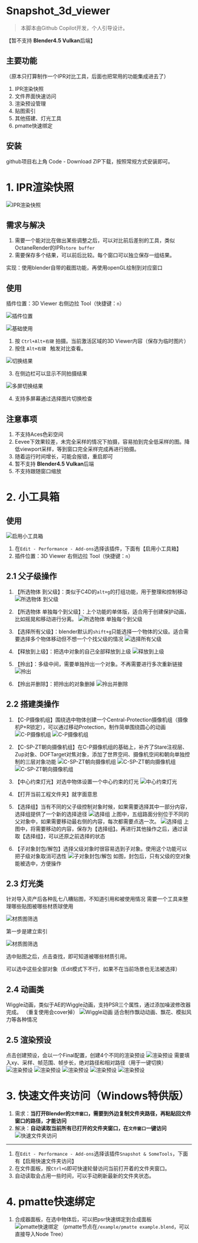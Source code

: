 # Snapshot_3d_viewer
> 本脚本由Github Copilot开发，个人引导设计。

【暂不支持 **Blender4.5 Vulkan**后端】

## 主要功能
（原本只打算制作一个IPR对比工具，后面也把常用的功能集成进去了）

1. IPR渲染快照
2. 文件界面快速访问
3. 渲染预设管理
4. 贴图索引
5. 其他搭建、灯光工具
6. pmatte快速绑定

## 安装

github项目右上角 Code - Download ZIP下载，按照常规方式安装即可。

# 1. IPR渲染快照
![IPR渲染快照](src/img2.gif)

## 需求与解决
1. 需要一个能对比在做出某些调整之后，可以对比前后差别的工具，类似OctaneRender的IPR`store buffer`
2. 需要保存多个结果，可以前后比较。每个窗口可以独立保存一组结果。

实现：使用blender自带的截图功能，再使用openGL绘制到对应窗口

## 使用

插件位置：3D Viewer 右侧边拉 Tool（快捷键：`n`）

![插件位置](src/img1.png)

![基础使用](src/img3.gif)
1. 按 ` Ctrl+Alt+右键 ` 拍摄。当前激活区域的3D Viewer内容（保存为临时图片）
2. 按住 `Alt+右键 ` 触发对比查看。

![切换结果](src/img4.gif)

3. 在侧边栏可以显示不同拍摄结果

![多屏切换结果](src/img5.gif)

4. 支持多屏幕通过选择图片切换检查


## 注意事项
1. 不支持Aces色彩空间
2. Eevee下效果较差，未完全采样的情况下拍摄，容易拍到完全低采样的图。降低viewport采样，等到窗口完全采样完成再进行拍摄。
3. 随着运行时间增长，可能会报错，重启即可
4. 暂不支持 **Blender4.5 Vulkan**后端
5. 不支持跟随窗口缩放



# 2. 小工具箱

## 使用
![启用小工具箱](src/img6.png)

1. 在`Edit - Performance - Add-ons`选择该插件，下面有【启用小工具箱】
2. 插件位置：3D Viewer 右侧边拉 Tool（快捷键：`n`）


## 2.1 父子级操作
1. 【所选物体 到父级】：类似于C4D的`alt+g`的打组功能，用于整理和控制移动
![所选物体 到父级](src/img7.gif)

2. 【所选物体 单独每个到父级】：上个功能的单体版，适合用于创建保护动画，比如摇晃和移动进行分离。
![所选物体 单独每个到父级](src/img8.gif)

3. 【选择所有父级】：blender默认的`shift+g`只能选择一个物体的父级。适合需要选择多个物体移动但不想一个个找父级的情况
![选择所有父级](src/img9.gif)

4. 【释放到上级】：把选中对象的自己全部释放到上级
![释放到上级](src/img10.gif)

5. 【拎出】：多级中间，需要单独拎出一个对象。不再需要进行多次重新链接
![拎出](src/img11.gif)

6. 【拎出并删除】：把拎出的对象删掉
![拎出并删除](src/img12.gif)

## 2.2 搭建类操作

1. 【C-P摄像机组】围绕选中物体创建一个Central-Protection摄像机组（摄像机P+R锁定），可以通过移动Protection，制作简单围绕圆心的动画
![C-P摄像机组](src/img13.gif)
![C-P摄像机组](src/img14.png)

2. 【C-SP-ZT朝向摄像机组】在C-P摄像机组的基础上，补齐了Stare注视层、Zup对象、DOFTarget对焦对象，添加了世界空间、摄像机空间和朝向单独控制的三层对象功能
![C-SP-ZT朝向摄像机组](src/img15.png)
![C-SP-ZT朝向摄像机组](src/img16.gif)
![C-SP-ZT朝向摄像机组](src/img17.gif)

3. 【中心约束灯光】对选中物体设置一个中心约束的灯光
![中心约束灯光](src/img18.gif)

4. 【打开当前工程文件夹】就字面意思

5. 【选择组】当有不同的父子级控制对象时候，如果需要选择其中一部分内容，选择组提供了一个新的选择途径
![选择组](src/img19.gif)
上图中，五组路面分别位于不同的父对象中，如果需要移动最右侧的内容，每次都需要点选一次。
![选择组](src/img20.gif)
上图中，将需要移动的内容，保存为【选择组】。再进行其他操作之后，通过读取【选择组】，可以还原之前选择的状态

6. 【子对象封包/解包】选择父级对象时很容易选到子对象。使用这个功能可以把子级对象取消可选性
![子对象封包/解包](src/img21.gif)
如图，封包后，只有父级的空对象能被选中，方便操作

## 2.3 灯光类

针对导入资产后各种乱七八糟贴图，不知道引用和被使用情况
需要一个工具来整理哪些贴图被哪些材质球使用

![材质图筛选](src/img22.png)

第一步是建立索引

![材质图筛选](src/img23.png)

选中贴图之后，点击查找，即可知道被哪些材质引用。

可以选中这些全部对象（Edit模式下不行，如果不在当前场景也无法被选择）

## 2.4 动画类

Wiggle动画，类似于AE的Wiggle动画，支持PSR三个属性，通过添加噪波修改器完成。
（重复使用会cover掉）
![Wiggle动画](src/img24.gif)
适合制作飘动动画、飘花、模拟风力等各种情况

## 2.5 渲染预设

点击创建预设，会以一个Final配置，创建4个不同的渲染预设
![渲染预设](src/img25.png)
需要填入xy、采样、帧范围、帧步长，绝对路径和相对路径（用于一键切换）
![渲染预设](src/img26.png)
![渲染预设](src/img27.png)
![渲染预设](src/img28.png)
![渲染预设](src/img29.png)
![渲染预设](src/img30.png)





# 3. 快速文件夹访问（Windows特供版）

1. 需求：**当打开Blender的`文件窗口`，需要到外边复制文件夹路径，再粘贴回文件窗口的路径，才能访问**
2. 解决：**自动读取当前所有已打开的文件夹窗口，在`文件窗口`一键访问**
![快速文件夹访问](src/img31.gif)

---
1. 在`Edit - Performance - Add-ons`选择该插件`Snapshot & SomeTools`，下面有【启用快速文件夹访问】
2. 在文件面板，按`Ctrl+G`即可快速轮替访问当前打开着的文件夹窗口。
3. 自动读取会占用一些时间，可以手动刷新最新的文件夹状态。

# 4. pmatte快速绑定
1. 合成器面板，在选中物体后，可以把psr快速绑定到合成面板
![pmatte快速绑定](src/img32.gif)
（pmatte节点在`/example/pmatte example.blend`，可以直接导入Node Tree）